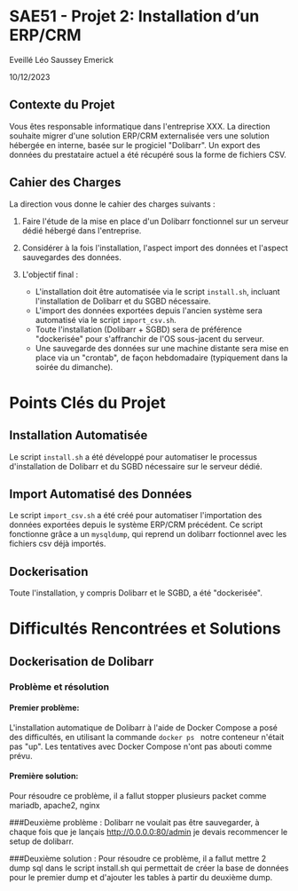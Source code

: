# SAE51 - Projet 2: Installation d’un ERP/CRM

Eveillé Léo
Saussey Emerick

10/12/2023

## Contexte du Projet

Vous êtes responsable informatique dans l'entreprise XXX. La direction souhaite migrer d'une solution ERP/CRM externalisée vers une solution hébergée en interne, basée sur le progiciel "Dolibarr". Un export des données du prestataire actuel a été récupéré sous la forme de fichiers CSV.

## Cahier des Charges

La direction vous donne le cahier des charges suivants :

1. Faire l'étude de la mise en place d'un Dolibarr fonctionnel sur un serveur dédié hébergé dans l'entreprise.

2. Considérer à la fois l'installation, l'aspect import des données et l'aspect sauvegardes des données.

3. L'objectif final :
    - L'installation doit être automatisée via le script `install.sh`, incluant l'installation de Dolibarr et du SGBD nécessaire.
    - L'import des données exportées depuis l'ancien système sera automatisé via le script `import_csv.sh`.
    - Toute l'installation (Dolibarr + SGBD) sera de préférence "dockerisée" pour s'affranchir de l'OS sous-jacent du serveur.
    - Une sauvegarde des données sur une machine distante sera mise en place via un "crontab", de façon hebdomadaire (typiquement dans la soirée du dimanche).

# Points Clés du Projet

## Installation Automatisée

Le script `install.sh` a été développé pour automatiser le processus d'installation de Dolibarr et du SGBD nécessaire sur le serveur dédié. 

## Import Automatisé des Données

Le script `import_csv.sh` a été créé pour automatiser l'importation des données exportées depuis le système ERP/CRM précédent. Ce script fonctionne grâce a un `mysqldump`, qui reprend un dolibarr foctionnel avec les fichiers csv déjà importés.

## Dockerisation

Toute l'installation, y compris Dolibarr et le SGBD, a été "dockerisée".

# Difficultés Rencontrées et Solutions

## Dockerisation de Dolibarr

### Problème et résolution

#### Premier problème:
 L'installation automatique de Dolibarr à l'aide de Docker Compose a posé des difficultés, en utilisant la commande `docker ps ` notre conteneur n'était pas "up". Les tentatives avec Docker Compose n'ont pas abouti comme prévu.

#### Première solution:
Pour résoudre ce problème, il a fallut stopper plusieurs packet comme mariadb, apache2, nginx

###Deuxième problème :
Dolibarr ne voulait pas être sauvegarder, à chaque fois que je lançais http://0.0.0.0:80/admin je devais recommencer le setup de dolibarr.

###Deuxième solution :
Pour résoudre ce problème, il a fallut mettre 2 dump sql dans le script install.sh qui permettait de créer la base de données pour le premier dump et d'ajouter les tables à partir du deuxième dump.







